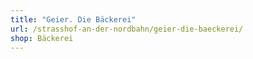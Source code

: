 ```yaml
---
title: "Geier. Die Bäckerei"
url: /strasshof-an-der-nordbahn/geier-die-baeckerei/
shop: Bäckerei
---
```

